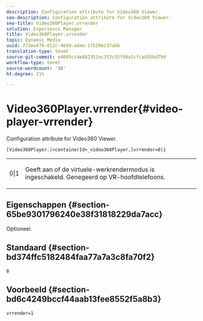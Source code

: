 ```yaml
---
description: Configuration attribute for Video360 Viewer.
seo-description: Configuration attribute for Video360 Viewer.
seo-title: Video360Player.vrrender
solution: Experience Manager
title: Video360Player.vrrender
topic: Dynamic Media
uuid: 773ee479-012c-4649-adae-1f520ec37abb
translation-type: tm+mt
source-git-commit: e4695cc4e882351ec3f2c55fd8a3cfca455bd79d
workflow-type: tm+mt
source-wordcount: '38'
ht-degree: 21%

---
```



# Video360Player.vrrender{#video-player-vrrender}

Configuration attribute for Video360 Viewer.

`[Video360Player.|<containerId>_video360Player.]vrrender=0|1`

<table id="table_2A4F898BBF88417DB0834B7F78637F5D"> 
 <tbody> 
  <tr> 
   <td colname="col1"> <p> <span class="codeph"> 0|1</span> </p> </td> 
   <td colname="col2"> <p>Geeft aan of de virtuele-werkrendermodus is ingeschakeld. Genegeerd op VR-hoofdtelefoons. </p> </td> 
  </tr> 
 </tbody> 
</table>

## Eigenschappen {#section-65be9301796240e38f31818229da7acc}

Optioneel.

## Standaard {#section-bd374ffc5182484faa77a7a3c8fa70f2}

`0`

## Voorbeeld {#section-bd6c4249bccf44aab13fee8552f5a8b3}

`vrrender=1`
